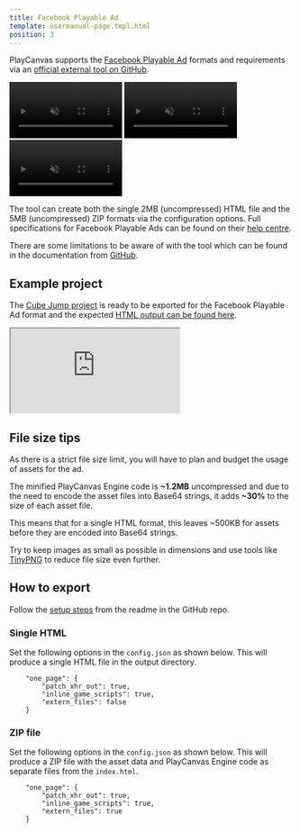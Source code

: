 ```yaml
---
title: Facebook Playable Ad
template: usermanual-page.tmpl.html
position: 3
---
```


PlayCanvas supports the [Facebook Playable Ad][1] formats and requirements via an [official external tool on GitHub][2].

<video loop controls autoplay muted src="/videos/fb-playable-ad-bitmoji-creator.mp4" width="200"> </video> <video loop controls autoplay muted src="/videos/fb-playable-ad-cube-jump.mp4" width="200"></video> <video loop controls autoplay muted src="/videos/fb-playable-ad-flappy-bird.mp4" width="200"></video>

The tool can create both the single 2MB (uncompressed) HTML file and the 5MB (uncompressed) ZIP formats via the configuration options. Full specifications for Facebook Playable Ads can be found on their [help centre][3].

There are some limitations to be aware of with the tool which can be found in the documentation from [GitHub][2].


## Example project

The [Cube Jump project][5] is ready to be exported for the Facebook Playable Ad format and the expected [HTML output can be found here][6].

<iframe src="https://playcanv.as/e/p/Hywjl9Bh/"></iframe>


## File size tips

As there is a strict file size limit, you will have to plan and budget the usage of assets for the ad.

The minified PlayCanvas Engine code is **~1.2MB** uncompressed and due to the need to encode the asset files into Base64 strings, it adds **~30%** to the size of each asset file.

This means that for a single HTML format, this leaves ~500KB for assets before they are encoded into Base64 strings.

Try to keep images as small as possible in dimensions and use tools like [TinyPNG][4] to reduce file size even further.


## How to export

Follow the [setup steps][7] from the readme in the GitHub repo.

### Single HTML

Set the following options in the `config.json` as shown below. This will produce a single HTML file in the output directory.

```
    "one_page": {
        "patch_xhr_out": true,
        "inline_game_scripts": true,
        "extern_files": false
    }
```

### ZIP file

Set the following options in the `config.json` as shown below. This will produce a ZIP file with the asset data and PlayCanvas Engine code as separate files from the `index.html`.

```
    "one_page": {
        "patch_xhr_out": true,
        "inline_game_scripts": true,
        "extern_files": true
    }
```


[1]: https://www.facebook.com/business/ads/playable-ad-format
[2]: https://github.com/playcanvas/playcanvas-rest-api-tools#converting-a-project-into-a-single-html-file
[3]: https://www.facebook.com/business/help/412951382532338
[4]: https://tinypng.com/
[5]: https://playcanvas.com/project/354998/overview/cube-jump-playable-ad-for-fb
[6]: /downloads/fb-playable-ad-cube-jump-html.zip
[7]: https://github.com/playcanvas/playcanvas-rest-api-tools#setup

